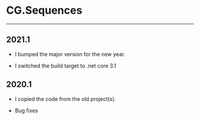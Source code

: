 # CG.Sequences
---

## 2021.1

* I bumped the major version for the new year.

* I switched the build target to .net core 3.1

## 2020.1

* I copied the code from the old project(s).

* Bug fixes


